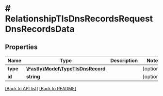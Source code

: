 # # RelationshipTlsDnsRecordsRequestDnsRecordsData

## Properties

Name | Type | Description | Notes
------------ | ------------- | ------------- | -------------
**type** | [**\Fastly\Model\TypeTlsDnsRecord**](TypeTlsDnsRecord.md) |  | [optional] 
**id** | **string** |  | [optional] 


[[Back to API list]](../../README.md#endpoints) [[Back to README]](../../README.md)
